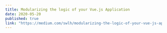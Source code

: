 ```yaml
---
title: Modularizing the logic of your Vue.js Application
date: 2020-05-20
published: true
link: "https://medium.com/swlh/modularizing-the-logic-of-your-vue-js-application-5b920e17c25e"
---
```

